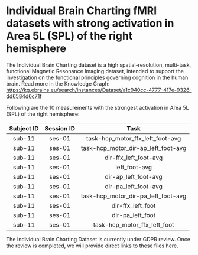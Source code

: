# Individual Brain Charting fMRI datasets with strong activation in Area 5L (SPL) of the right hemisphere

The Individual Brain Charting dataset is a high spatial-resolution, multi-task, functional Magnetic Resonance Imaging dataset, intended to support the investigation on the functional principles governing cognition in the human brain.
Read more in the Knowledge Graph: https://kg.ebrains.eu/search/instances/Dataset/a1c940cc-4777-417e-9326-dd6584d6c71f

Following are the 10 measurements with the strongest activation in Area 5L (SPL) of the right hemisphere:

| Subject ID | Session ID | Task |
| :-: | :-: | :-: |
| sub-11 | ses-01 | task-hcp_motor_ffx_left_foot-avg|
| sub-11 | ses-01 | task-hcp_motor_dir-ap_left_foot-avg|
| sub-11 | ses-01 | dir-ffx_left_foot-avg|
| sub-11 | ses-01 | left_foot-avg|
| sub-11 | ses-01 | dir-ap_left_foot-avg|
| sub-11 | ses-01 | dir-pa_left_foot-avg|
| sub-11 | ses-01 | task-hcp_motor_dir-pa_left_foot-avg|
| sub-11 | ses-01 | dir-ffx_left_foot|
| sub-11 | ses-01 | dir-pa_left_foot|
| sub-11 | ses-01 | task-hcp_motor_ffx_left_foot|


The Individual Brain Charting Dataset is currently under GDPR review. Once the review is completed, we will provide direct links to these files here.